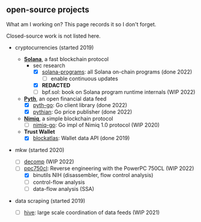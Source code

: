 ## open-source projects

What am I working on? This page records it so I don't forget.

Closed-source work is not listed here.

- cryptocurrencies (started 2019)

  - [**Solana**](https://solana.com/), a fast blockchain protocol
    - sec research
      - [x] [solana-programs](https://github.com/terorie/solana-programs): all Solana on-chain programs (done 2022)
        - [ ] enable continuous updates
      - [x] **REDACTED**
      - [ ] bpf.sol: book on Solana program runtime internals (WIP 2022)

  - [**Pyth**](https://pyth.network/), an open financial data feed
    - [x] [pyth-go](https://github.com/Blockdaemon/pyth-go): Go client library (done 2022)
    - [x] [pythian](https://github.com/terorie/pythian): Go price publisher (done 2022)

  - [**Nimiq**](https://www.nimiq.com/), a simple blockchain protocol
    - [ ] [nimiq-go](https://github.com/terorie/nimiq-go): Go impl of Nimiq 1.0 protocol (WIP 2020)

  - **Trust Wallet**
    - [x] [blockatlas](https://github.com/trustwallet/blockatlas): Wallet data API (done 2019)

- mkw (started 2020)

  - [ ] [decomp](https://github.com/riidefi/mkw) (WIP 2022)
  - [ ] [ppc750cl](https://github.com/terorie/ppc750cl): Reverse engineering with the PowerPC 750CL (WIP 2022)
    - [x] binutils NIH (disassembler, flow control analysis)
    - [ ] control-flow analysis
    - [ ] data-flow analysis (SSA)

- data scraping (started 2019)

  - [ ] [hive](https://github.com/od2/hive): large scale coordination of data feeds (WIP 2021)
